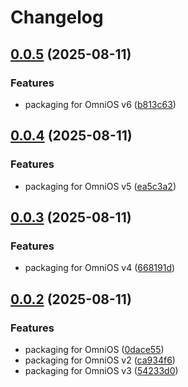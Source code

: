 # Changelog

## [0.0.5](https://github.com/Makr91/zoneweaver-api/compare/v0.0.4...v0.0.5) (2025-08-11)


### Features

* packaging for OmniOS v6 ([b813c63](https://github.com/Makr91/zoneweaver-api/commit/b813c63903f4d82dadc720463b4d77273314bc11))

## [0.0.4](https://github.com/Makr91/zoneweaver-api/compare/v0.0.3...v0.0.4) (2025-08-11)


### Features

* packaging for OmniOS v5 ([ea5c3a2](https://github.com/Makr91/zoneweaver-api/commit/ea5c3a231ecf6ba6e37b4ccebc17cf8fcd9ed251))

## [0.0.3](https://github.com/Makr91/zoneweaver-api/compare/v0.0.2...v0.0.3) (2025-08-11)


### Features

* packaging for OmniOS v4 ([668191d](https://github.com/Makr91/zoneweaver-api/commit/668191d59406b9ccc918e3e5ab5e9ecd1ea28d2f))

## [0.0.2](https://github.com/Makr91/zoneweaver-api/compare/v0.0.1...v0.0.2) (2025-08-11)


### Features

* packaging for OmniOS ([0dace55](https://github.com/Makr91/zoneweaver-api/commit/0dace5565b176a109044154d5bb12d008b874a2f))
* packaging for OmniOS v2 ([ca934f6](https://github.com/Makr91/zoneweaver-api/commit/ca934f6b0ca6aeac3c8194c90607f6ac2aaf1ba2))
* packaging for OmniOS v3 ([54233d0](https://github.com/Makr91/zoneweaver-api/commit/54233d073ac9db6a9d180cfb82203586fac44379))
